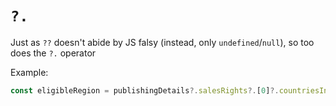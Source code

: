 
# `?.`
Just as `??` doesn't abide by JS falsy (instead, only `undefined`/`null`), so too does the `?.` operator

Example:
```js
const eligibleRegion = publishingDetails?.salesRights?.[0]?.countriesIncluded?.map(
```
